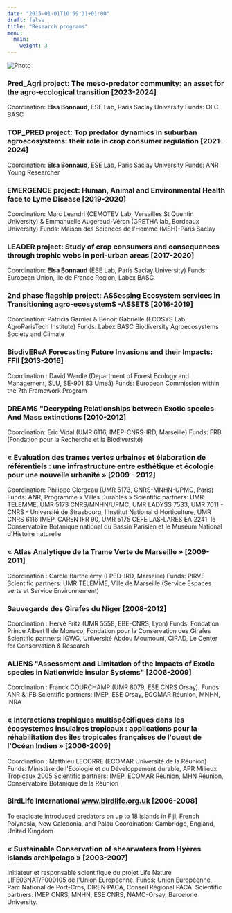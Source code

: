 ```yaml
---
date: "2015-01-01T10:59:31+01:00"
draft: false
title: "Research programs"
menu:
  main:
    weight: 3
---
```


![Photo](/6.jpg#floatright)

### Pred_Agri project: The meso-predator community: an asset for the agro-ecological transition [2023-2024]

Coordination: **Elsa Bonnaud**, ESE Lab, Paris Saclay University
Funds: OI C-BASC


### TOP_PRED project: Top predator dynamics in suburban agroecosystems: their role in crop consumer regulation [2021-2024]

Coordination: **Elsa Bonnaud**, ESE Lab, Paris Saclay University
Funds: ANR Young Researcher

### EMERGENCE project: Human, Animal and Environmental Health face to Lyme Disease [2019-2020]

Coordination: Marc Leandri (CEMOTEV Lab, Versailles St Quentin University) & Emmanuelle Augeraud-Véron (GRETHA lab, Bordeaux University)
Funds: Maison des Sciences de l’Homme (MSH)-Paris Saclay


### LEADER project: Study of crop consumers and consequences through trophic webs in peri-urban areas [2017-2020]

Coordination: **Elsa Bonnaud** (ESE Lab, Paris Saclay University)
Funds: European Union, Ile de France Region, Labex BASC

### 2nd phase flagship project: ASSessing Ecosystem services in Transitioning agro-ecosystemS -ASSETS [2016-2019]

Coordination: Patricia Garnier & Benoit Gabrielle (ECOSYS Lab, AgroParisTech Institute)
Funds: Labex BASC Biodiversity Agroecosystems Society and Climate

### BiodivERsA Forecasting Future Invasions and their Impacts: FFII [2013-2016]

Coordination : David Wardle (Department of Forest Ecology and Management, SLU, SE-901 83 Umeå)
Funds: European Commission within the 7th Framework Program


###  DREAMS "Decrypting Relationships between Exotic species And Mass extinctions [2010-2012]

Coordination: Eric Vidal (UMR 6116, IMEP-CNRS-IRD, Marseille)
Funds: FRB (Fondation pour la Recherche et la Biodiversité)


### « Evaluation des trames vertes urbaines et élaboration de référentiels : une infrastructure entre esthétique et écologie pour une nouvelle urbanité » [2009 - 2012]

Coordination: Philippe Clergeau (UMR 5173, CNRS-MNHN-UPMC, Paris)
Funds: ANR, Programme « Villes Durables »
Scientific partners: UMR TELEMME, UMR 5173 CNRS/MNHN/UPMC, UMR LADYSS 7533, UMR 7011 - CNRS - Université de Strasbourg, l'Institut National d'Horticulture, UMR CNRS 6116 IMEP, CAREN IFR 90, UMR 5175 CEFE LAS-LARES EA 2241, le Conservatoire Botanique national du Bassin Parisien et le Muséum National d'Histoire naturelle


### « Atlas Analytique de la Trame Verte de Marseille » [2009-2011]

Coordination : Carole Barthélémy (LPED-IRD, Marseille)
Funds: PIRVE
Scientific partners: UMR TELEMME, Ville de Marseille (Service Espaces verts et Service Environnement)


### Sauvegarde des Girafes du Niger [2008-2012]

Coordination : Hervé Fritz (UMR 5558, EBE-CNRS, Lyon)
Funds: Fondation Prince Albert II de Monaco, Fondation pour la Conservation des Girafes
Scientific partners: IGWG, Université Abdou Moumouni, CIRAD, Le Center for Conservation & Research


###  ALIENS "Assessment and Limitation of the Impacts of Exotic species in Nationwide insular Systems" [2006-2009]

Coordination : Franck COURCHAMP (UMR 8079, ESE CNRS Orsay).
Funds: ANR & IFB
Scientific partners: IMEP, ESE Orsay, ECOMAR Réunion, MNHN, INRA


###  « Interactions trophiques multispécifiques dans les écosystemes insulaires tropicaux : applications pour la réhabilitation des îles tropicales françaises de l'ouest de l'Océan Indien » [2006-2009]

Coordination : Matthieu LECORRE (ECOMAR Université de la Réunion)
Funds: Ministère de l'Ecologie et du Développement durable, APR Milieux Tropicaux 2005
Scientific partners: IMEP, ECOMAR Réunion, MHN Réunion, Conservatoire Botanique de la Réunion


### BirdLife International www.birdlife.org.uk [2006-2008]

To eradicate introduced predators on up to 18 islands in Fiji, French Polynesia, New Caledonia, and Palau
Coordination: Cambridge, England, United Kingdom


###  « Sustainable Conservation of shearwaters from Hyères islands archipelago » [2003-2007]

Initiateur et responsable scientifique du projet Life Nature LIFE03NAT/F000105 de l'Union Européenne.
Funds: Union Européenne, Parc National de Port-Cros, DIREN PACA, Conseil Régional PACA.
Scientific partners: IMEP CNRS, MNHN, ESE CNRS, NAMC-Orsay, Barcelone University.